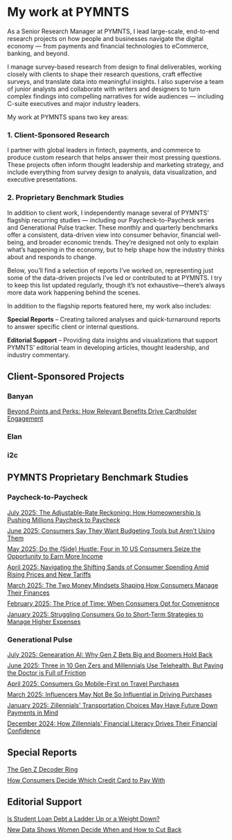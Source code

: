 # My work at PYMNTS

As a Senior Research Manager at PYMNTS, I lead large-scale, end-to-end research projects on how people and businesses navigate the digital economy — from payments and financial technologies to eCommerce, banking, and beyond.

I manage survey-based research from design to final deliverables, working closely with clients to shape their research questions, craft effective surveys, and translate data into meaningful insights. I also supervise a team of junior analysts and collaborate with writers and designers to turn complex findings into compelling narratives for wide audiences — including C-suite executives and major industry leaders.

My work at PYMNTS spans two key areas:

### 1. Client-Sponsored Research
I partner with global leaders in fintech, payments, and commerce to produce custom research that helps answer their most pressing questions. These projects often inform thought leadership and marketing strategy, and include everything from survey design to analysis, data visualization, and executive presentations.

### 2. Proprietary Benchmark Studies
In addition to client work, I independently manage several of PYMNTS’ flagship recurring studies — including our Paycheck-to-Paycheck series and Generational Pulse tracker. These monthly and quarterly benchmarks offer a consistent, data-driven view into consumer behavior, financial well-being, and broader economic trends. They’re designed not only to explain what’s happening in the economy, but to help shape how the industry thinks about and responds to change.

Below, you’ll find a selection of reports I’ve worked on, representing just some of the data-driven projects I’ve led or contributed to at PYMNTS. I try to keep this list updated regularly, though it’s not exhaustive—there’s always more data work happening behind the scenes.

In addition to the flagship reports featured here, my work also includes:

**Special Reports** – Creating tailored analyses and quick-turnaround reports to answer specific client or internal questions.

**Editorial Support** – Providing data insights and visualizations that support PYMNTS’ editorial team in developing articles, thought leadership, and industry commentary.

## Client-Sponsored Projects

### Banyan
<div style="margin-bottom: 8px;">
<a href="https://www.pymnts.com/news/loyalty-and-rewards-news/2025/how-consumers-decide-what-card-is-their-top-of-wallet-go-to" target="_blank">
  Beyond Points and Perks: How Relevant Benefits Drive Cardholder Engagement
</a>
</div>

### Elan

### i2c 

## PYMNTS Proprietary Benchmark Studies

### Paycheck-to-Paycheck
<div style="margin-bottom: 8px;">
<a href="https://www.pymnts.com/study_posts/the-adjustable-rate-reckoning-how-homeownership-is-pushing-millions-paycheck-to-paycheck" target="_blank">
  July 2025: The Adjustable-Rate Reckoning: How Homeownership Is Pushing Millions Paycheck to Paycheck
</a>
</div>

<div style="margin-bottom: 8px;">
<a href="https://www.pymnts.com/study_posts/consumers-say-they-want-budgeting-tools-but-arent-using-them" target="_blank">
  June 2025: Consumers Say They Want Budgeting Tools but Aren’t Using Them
</a>
</div>

<div style="margin-bottom: 8px;">
<a href="https://www.pymnts.com/study_posts/do-the-side-hustle-four-in-10-us-consumers-seize-the-opportunity-to-earn-more-income/" target="_blank">
  May 2025: Do the (Side) Hustle: Four in 10 US Consumers Seize the Opportunity to Earn More Income
</a>
</div>

<div style="margin-bottom: 8px;">
<a href="https://www.pymnts.com/study_posts/navigating-the-shifting-sands-of-consumer-spending-amid-rising-prices-and-new-tariffs/" target="_blank">
  April 2025: Navigating the Shifting Sands of Consumer Spending Amid Rising Prices and New Tariffs
</a>
</div>

<div style="margin-bottom: 8px;">
<a href="https://www.pymnts.com/study_posts/the-two-money-mindsets-shaping-how-consumers-manage-their-finances" target="_blank">
  March 2025: The Two Money Mindsets Shaping How Consumers Manage Their Finances
</a>
</div>

<div style="margin-bottom: 8px;">
<a href="https://www.pymnts.com/study_posts/the-price-of-time-when-consumers-opt-for-convenience/" target="_blank">
  February 2025: The Price of Time: When Consumers Opt for Convenience
</a>
</div>

<div style="margin-bottom: 8px;">
<a href="https://www.pymnts.com/study_posts/struggling-consumers-go-to-short-term-strategies-to-manage-higher-expenses/" target="_blank">
  January 2025: Struggling Consumers Go to Short-Term Strategies to Manage Higher Expenses
</a>
</div>

### Generational Pulse
<div style="margin-bottom: 8px;">
<a href="https://www.pymnts.com/study_posts/generation-ai-why-gen-z-bets-big-and-boomers-hold-back" target="_blank">
  July 2025: Genearation AI: Why Gen Z Bets Big and Boomers Hold Back
</a>
</div>

<div style="margin-bottom: 8px;">
<a href="https://www.pymnts.com/study_posts/why-30percent-of-gen-z-and-millennials-like-telehealth-services" target="_blank">
  June 2025: Three in 10 Gen Zers and Millennials Use Telehealth. But Paying the Doctor is Full of Friction
</a>
</div>

<div style="margin-bottom: 8px;">
<a href="https://www.pymnts.com/study_posts/consumers-go-mobile-first-on-travel-purchases" target="_blank">
  April 2025: Consumers Go Mobile-First on Travel Purchases
</a>
</div>

<div style="margin-bottom: 8px;">
<a href="https://www.pymnts.com/study_posts/influencers-may-not-be-so-influential-in-driving-purchases" target="_blank">
  March 2025: Influencers May Not Be So Influential in Driving Purchases
</a>
</div>

<div style="margin-bottom: 8px;">
<a href="https://www.pymnts.com/study_posts/zillennials-transportation-choices-may-have-future-down-payments-in-mind" target="_blank">
  January 2025: Zillennials' Transportation Choices May Have Future Down Payments in Mind
</a>
</div>

<div style="margin-bottom: 8px;">
<a href="https://www.pymnts.com/study_posts/how-zillennials-financial-literacy-drives-their-financial-confidence" target="_blank">
  December 2024: How Zillennials' Financial Literacy Drives Their Financial Confidence
</a>
</div>

## Special Reports
<div style="margin-bottom: 8px;">
<a href="https://www.pymnts.com/gen-z/2025/gen-z-isnt-broke-theyre-smarter-with-money-than-you-think" target="_blank">
  The Gen Z Decoder Ring
</a>
</div>

<div style="margin-bottom: 8px;">
<a href="https://www.pymnts.com/study/how-consumers-decide-which-credit-card-to-pay-with" target="_blank">
  How Consumers Decide Which Credit Card to Pay With
</a>
</div>

## Editorial Support
<div style="margin-bottom: 8px;">
<a href="https://www.pymnts.com/loans/2025/is-student-loan-debt-a-ladder-up-or-a-weight-down" target="_blank">
  Is Student Loan Debt a Ladder Up or a Weight Down?
</a>
</div>

<div style="margin-bottom: 8px;">
<a href="https://www.pymnts.com/consumer-insights/2025/new-data-shows-women-decide-when-how-cut-back/" target="_blank">
  New Data Shows Women Decide When and How to Cut Back
</a>
</div>
